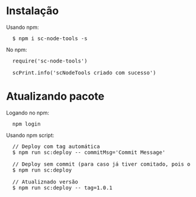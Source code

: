 <h1>Instalação</h1>

Usando npm:

<pre>
  $ npm i sc-node-tools -s
</pre>

No npm:

<pre>
  require('sc-node-tools')

  scPrint.info('scNodeTools criado com sucesso')
</pre>

<h1>Atualizando pacote</h1>

Logando no npm:

<pre>
  npm login
</pre>

Usando npm script:

<pre>
  // Deploy com tag automática
  $ npm run sc:deploy -- commitMsg='Commit Message'

  // Deploy sem commit (para caso já tiver comitado, pois o npm dará erro)
  $ npm run sc:deploy

  // Atualiznado versão
  $ npm run sc:deploy -- tag=1.0.1
</pre>
